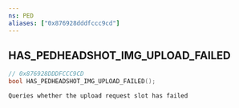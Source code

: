 ```yaml
---
ns: PED
aliases: ["0x876928dddfccc9cd"]
---
```

## HAS_PEDHEADSHOT_IMG_UPLOAD_FAILED

```c
// 0x876928DDDFCCC9CD
bool HAS_PEDHEADSHOT_IMG_UPLOAD_FAILED();
```

```
Queries whether the upload request slot has failed
```
